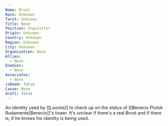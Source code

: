 ```yaml
---
Name: Brost
Race: Unknown
Tarot: Unknown
Title: None
Position: Inquisitor
Origin: Unknown
Country: Unknown
Region: Unknown
City: Unknown
Organization: None
Allies:
  - None
Enemies:
  - None
Associates:
  - None
isDead: false
Cause: None
draft: false
---
```

An identity used by [[Loomis]] to check up on the status of [[Benecio Plutok Rudamente|Benecio]]'s tower. It's unclear if there's a real Brost and if there is, if he knows his identity is being used. 